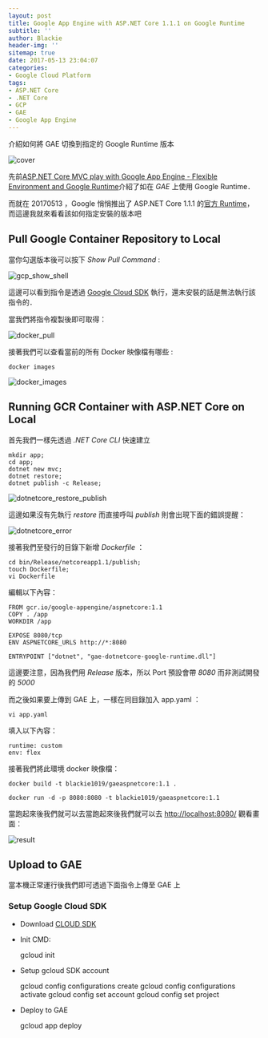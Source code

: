 ```yaml
---
layout: post
title: Google App Engine with ASP.NET Core 1.1.1 on Google Runtime
subtitle: ''
author: Blackie
header-img: ''
sitemap: true
date: 2017-05-13 23:04:07
categories:
- Google Cloud Platform
tags: 
- ASP.NET Core
- .NET Core
- GCP
- GAE
- Google App Engine
---
```


介紹如何將 GAE 切換到指定的 Google Runtime 版本

<!-- More -->

![cover](cover.png)

先前[ASP.NET Core MVC play with Google App Engine - Flexible Environment and Google Runtime](http://blackie1019.github.io/2017/04/21/ASP-NET-Core-MVC-play-with-Google-App-Engine-Flexible-Environment-and-google-runtime/)介紹了如在 *GAE* 上使用 Google Runtime．

而就在 20170513 ，Google 悄悄推出了 ASP.NET Core 1.1.1 的[官方 Runtime](https://console.cloud.google.com/gcr/images/google-appengine/GLOBAL/aspnetcore)，而這邊我就來看看該如何指定安裝的版本吧

## Pull Google Container Repository to Local ##

當你勾選版本後可以按下 *Show Pull Command* :

![gcp_show_shell](gcp_show_shell.png)

這邊可以看到指令是透過 [Google Cloud SDK](https://cloud.google.com/sdk/) 執行，還未安裝的話是無法執行該指令的．

當我們將指令複製後即可取得：

![docker_pull](docker_pull.png)

接著我們可以查看當前的所有 Docker 映像檔有哪些 :

    docker images

![docker_images](docker_images.jpg)

## Running GCR Container with ASP.NET Core on Local ##

首先我們一樣先透過 *.NET Core CLI* 快速建立

    mkdir app;
    cd app;
    dotnet new mvc;
    dotnet restore;
    dotnet publish -c Release;

![dotnetcore_restore_publish](dotnetcore_restore_publish.png)

這邊如果沒有先執行 *restore* 而直接呼叫 *publish* 則會出現下面的錯誤提醒：

![dotnetcore_error](dotnetcore_error.png)

接著我們至發行的目錄下新增 *Dockerfile* ：

    cd bin/Release/netcoreapp1.1/publish;
    touch Dockerfile;
    vi Dockerfile

編輯以下內容：

    FROM gcr.io/google-appengine/aspnetcore:1.1
    COPY . /app
    WORKDIR /app

    EXPOSE 8080/tcp
    ENV ASPNETCORE_URLS http://*:8080

    ENTRYPOINT ["dotnet", "gae-dotnetcore-google-runtime.dll"]

這邊要注意，因為我們用 *Release* 版本，所以 Port 預設會帶 *8080* 而非測試開發的 *5000*

而之後如果要上傳到 GAE 上，一樣在同目錄加入 app.yaml ：

    vi app.yaml

填入以下內容：

    runtime: custom
    env: flex

接著我們將此環境 docker 映像檔：

    docker build -t blackie1019/gaeaspnetcore:1.1 .

    docker run -d -p 8080:8080 -t blackie1019/gaeaspnetcore:1.1

當跑起來後我們就可以去當跑起來後我們就可以去 [http://localhost:8080/](http://localhost:8080/) 觀看畫面：

![result](result.png)

## Upload to GAE ##

當本機正常運行後我們即可透過下面指令上傳至 GAE 上

### Setup Google Cloud SDK ###

- Download [CLOUD SDK](https://cloud.google.com/sdk/)
- Init CMD:
    
    gcloud init

- Setup gcloud SDK account

    gcloud config configurations create <config-name>
    gcloud config configurations activate <config-name>
    gcloud config set account <google-account>
    gcloud config set project <project-id>

- Deploy to GAE

    gcloud app deploy